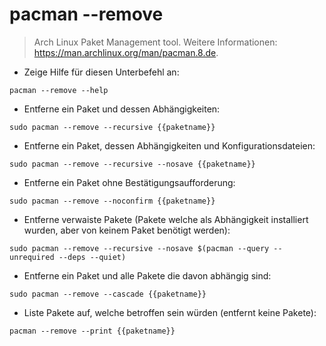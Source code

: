 # pacman --remove

> Arch Linux Paket Management tool.
> Weitere Informationen: <https://man.archlinux.org/man/pacman.8.de>.

- Zeige Hilfe für diesen Unterbefehl an:

`pacman --remove --help`

- Entferne ein Paket und dessen Abhängigkeiten:

`sudo pacman --remove --recursive {{paketname}}`

- Entferne ein Paket, dessen Abhängigkeiten und Konfigurationsdateien:

`sudo pacman --remove --recursive --nosave {{paketname}}`

- Entferne ein Paket ohne Bestätigungsaufforderung:

`sudo pacman --remove --noconfirm {{paketname}}`

- Entferne verwaiste Pakete (Pakete welche als Abhängigkeit installiert wurden, aber von keinem Paket benötigt werden):

`sudo pacman --remove --recursive --nosave $(pacman --query --unrequired --deps --quiet)`

- Entferne ein Paket und alle Pakete die davon abhängig sind:

`sudo pacman --remove --cascade {{paketname}}`

- Liste Pakete auf, welche betroffen sein würden (entfernt keine Pakete):

`pacman --remove --print {{paketname}}`
